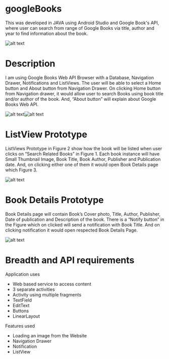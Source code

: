 # googleBooks
This was developed in JAVA using Android Studio and Google Book's API, where user can search from range of Google Books via title, author and year to find information about the book.


![alt text](https://github.com/prerakpatelca/googleBooks/blob/master/Screen%20Shot%202020-12-26%20at%203.16.51%20PM.png)

# Description
I am using Google Books Web API Browser with a Database, Navigation Drawer, Notifications and ListViews. The user will be able to select a Home button and About button from Navigation Drawer. On clicking Home button from Navigation drawer, it would allow user to search Books using book title and/or author of the book. And, “About button” will explain about Google Books Web API.

![alt text](https://github.com/prerakpatelca/googleBooks/blob/master/Picture1.png)![alt text](https://github.com/prerakpatelca/googleBooks/blob/master/Picture2.png)

# ListView Prototype
ListViews Prototype in Figure 2 show how the book will be listed when user clicks on “Search Related Books” in Figure 1. Each book instance will have Small Thumbnail Image, Book Title, Book Author, Publisher and Publication date. And, on clicking either one of them it would open Book Details page which Figure 3.

![alt text](https://github.com/prerakpatelca/googleBooks/blob/master/Picture3.png)

# Book Details Prototype
Book Details page will contain Book’s Cover photo, Title, Author, Publisher, Date of publication and Description of the book. There is a “Notify button” in the Figure which on clicked will send a notification with Book Title. And on clicking notification it would open respected Book Details Page.

![alt text](https://github.com/prerakpatelca/googleBooks/blob/master/Picture4.png)

# Breadth and API requirements
Application uses
  -	Web based service to access content
  -	3 separate activities
  -	Activity using multiple fragments
  -	TextField
  -	EditText
  -	Buttons
  -	LinearLayout
  
  
Features used

  -	Loading an image from the Website
  -	Navigation Drawer
  -	Notification
  -	ListView


